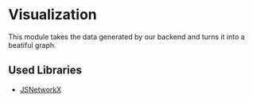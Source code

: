 # Visualization

This module takes the data generated by our backend and turns it into a beatiful graph.

## Used Libraries
 * [JSNetworkX](http://felix-kling.de/JSNetworkX/)
